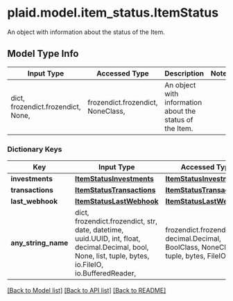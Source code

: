 # plaid.model.item_status.ItemStatus

An object with information about the status of the Item.

## Model Type Info
Input Type | Accessed Type | Description | Notes
------------ | ------------- | ------------- | -------------
dict, frozendict.frozendict, None,  | frozendict.frozendict, NoneClass,  | An object with information about the status of the Item. | 

### Dictionary Keys
Key | Input Type | Accessed Type | Description | Notes
------------ | ------------- | ------------- | ------------- | -------------
**investments** | [**ItemStatusInvestments**](ItemStatusInvestments.md) | [**ItemStatusInvestments**](ItemStatusInvestments.md) |  | [optional] 
**transactions** | [**ItemStatusTransactions**](ItemStatusTransactions.md) | [**ItemStatusTransactions**](ItemStatusTransactions.md) |  | [optional] 
**last_webhook** | [**ItemStatusLastWebhook**](ItemStatusLastWebhook.md) | [**ItemStatusLastWebhook**](ItemStatusLastWebhook.md) |  | [optional] 
**any_string_name** | dict, frozendict.frozendict, str, date, datetime, uuid.UUID, int, float, decimal.Decimal, bool, None, list, tuple, bytes, io.FileIO, io.BufferedReader,  | frozendict.frozendict, str, decimal.Decimal, BoolClass, NoneClass, tuple, bytes, FileIO | any string name can be used but the value must be the correct type | [optional]

[[Back to Model list]](../../README.md#documentation-for-models) [[Back to API list]](../../README.md#documentation-for-api-endpoints) [[Back to README]](../../README.md)

